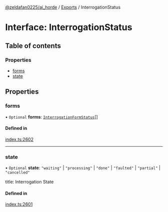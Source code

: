 [@zeldafan0225/ai_horde](../README.md) / [Exports](../modules.md) / InterrogationStatus

# Interface: InterrogationStatus

## Table of contents

### Properties

- [forms](InterrogationStatus.md#forms)
- [state](InterrogationStatus.md#state)

## Properties

### forms

• `Optional` **forms**: [`InterrogationFormStatus`](InterrogationFormStatus.md)[]

#### Defined in

[index.ts:2602](https://github.com/ZeldaFan0225/ai_horde/blob/d340ba6/index.ts#L2602)

___

### state

• `Optional` **state**: ``"waiting"`` \| ``"processing"`` \| ``"done"`` \| ``"faulted"`` \| ``"partial"`` \| ``"cancelled"``

title: Interrogation State

#### Defined in

[index.ts:2601](https://github.com/ZeldaFan0225/ai_horde/blob/d340ba6/index.ts#L2601)
